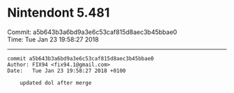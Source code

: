 # Nintendont 5.481
Commit: a5b643b3a6bd9a3e6c53caf815d8aec3b45bbae0  
Time: Tue Jan 23 19:58:27 2018   

-----

```
commit a5b643b3a6bd9a3e6c53caf815d8aec3b45bbae0
Author: FIX94 <fix94.1@gmail.com>
Date:   Tue Jan 23 19:58:27 2018 +0100

    updated dol after merge
```
